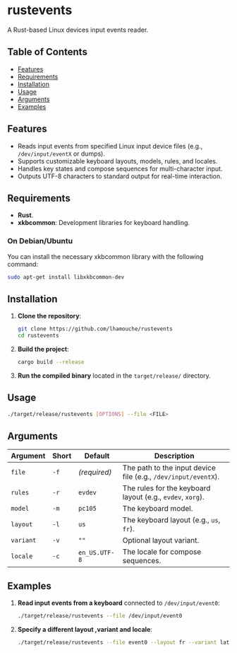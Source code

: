# rustevents

A Rust-based Linux devices input events reader.

## Table of Contents

- [Features](#features)
- [Requirements](#requirements)
- [Installation](#installation)
- [Usage](#usage)
- [Arguments](#arguments)
- [Examples](#examples)

## Features

- Reads input events from specified Linux input device files (e.g., `/dev/input/eventX` or dumps).
- Supports customizable keyboard layouts, models, rules, and locales.
- Handles key states and compose sequences for multi-character input.
- Outputs UTF-8 characters to standard output for real-time interaction.

## Requirements

- **Rust**.
- **xkbcommon**: Development libraries for keyboard handling.

### On Debian/Ubuntu

You can install the necessary xkbcommon library with the following command:

```bash
sudo apt-get install libxkbcommon-dev
```

## Installation

1. **Clone the repository**:

   ```bash
   git clone https://github.com/lhamouche/rustevents
   cd rustevents
   ```

2. **Build the project**:

   ```bash
   cargo build --release
   ```

3. **Run the compiled binary** located in the `target/release/` directory.

## Usage

```bash
./target/release/rustevents [OPTIONS] --file <FILE>
```

## Arguments

| Argument  | Short | Default         | Description                                                 |
|-----------|-------|------------------|-------------------------------------------------------------|
| `file`    | `-f`  | *(required)*     | The path to the input device file (e.g., `/dev/input/eventX`). |
| `rules`   | `-r`  | `evdev`          | The rules for the keyboard layout (e.g., `evdev`, `xorg`). |
| `model`   | `-m`  | `pc105`          | The keyboard model.                                         |
| `layout`  | `-l`  | `us`             | The keyboard layout (e.g., `us`, `fr`).                    |
| `variant` | `-v`  | `""`             | Optional layout variant.                                   |
| `locale`  | `-c`  | `en_US.UTF-8`    | The locale for compose sequences.                          |

## Examples

1. **Read input events from a keyboard** connected to `/dev/input/event0`:

   ```bash
   ./target/release/rustevents --file /dev/input/event0
   ```

2. **Specify a different layout ,variant and locale**:

   ```bash
   ./target/release/rustevents --file event0 --layout fr --variant latin9 -c fr.UTF-8
   ```